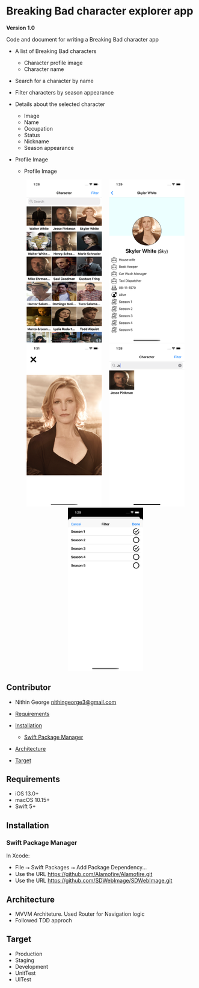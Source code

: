 # Breaking Bad character explorer app
**Version 1.0**

Code and document for writing a Breaking Bad character app
 -  A list of Breaking Bad characters
    - Character profile image
    - Character name
 - Search for a character by name
 - Filter characters by season appearance
 - Details about the selected character
    - Image 
    - Name
    - Occupation
    - Status 
    - Nickname 
    - Season appearance
- Profile Image  
    - Profile Image
    
    <p align="center">
      <img src="./Screenshot/home.png" width="200" alt="VGS Show iOS SDK Aliases" hspace="10"><img src="./Screenshot/detail.png" width="200" alt="VGS Show iOS SDK Revealed Data" hspace="10"> <img src="./Screenshot/imageFull.png" width="200" alt="VGS Show iOS SDK Revealed Data" hspace="10"><img src="./Screenshot/search.png" width="200" alt="VGS Show iOS SDK Revealed Data" hspace="10"> <img src="./Screenshot/filter.png" width="200" alt="VGS Show iOS SDK Revealed Data" hspace="10">
    </p>
    
## Contributor
- Nithin George <nithingeorge3@gmail.com>

- [Requirements](#requirements)
- [Installation](#installation)
    - [Swift Package Manager](#swift-package-manager)
- [Architecture](#Architecture)
- [Target](#Target)
    
## Requirements
* iOS 13.0+
* macOS 10.15+
* Swift 5+

## Installation

### Swift Package Manager

In Xcode:
* File ⭢ Swift Packages ⭢ Add Package Dependency...
* Use the URL https://github.com/Alamofire/Alamofire.git
* Use the URL https://github.com/SDWebImage/SDWebImage.git

## Architecture 
* MVVM Architeture. Used Router for Navigation logic
* Followed TDD approch

## Target

* Production
* Staging
* Development
* UnitTest
* UITest


